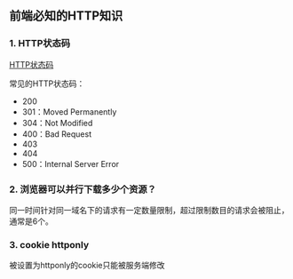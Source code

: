 ## 前端必知的HTTP知识

### 1. HTTP状态码

[HTTP状态码](https://www.runoob.com/http/http-status-codes.html)

常见的HTTP状态码：
* 200
* 301：Moved Permanently
* 304：Not Modified
* 400：Bad Request
* 403
* 404
* 500：Internal Server Error

### 2. 浏览器可以并行下载多少个资源？
同一时间针对同一域名下的请求有一定数量限制，超过限制数目的请求会被阻止，通常是6个。

### 3. cookie httponly
被设置为httponly的cookie只能被服务端修改